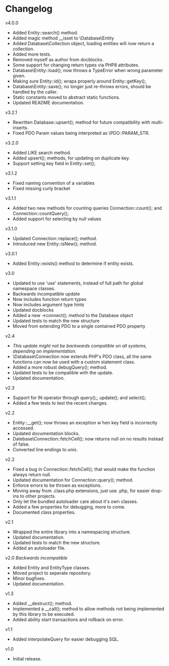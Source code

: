# Changelog #  

v4.0.0
- Added Entity::search() method.  
- Added magic method __isset to \Database\Entity
- Added Database\Collection object, loading entities will now return a collection.  
- Added more tests.  
- Removed myself as author from docblocks.  
- Some support for changing return types via PHP8 attributes.  
- Database\Entity::load(); now throws a TypeError when wrong parameter given.  
- Making sure Entity::id(); wraps properly around Entity::getKey();  
- Database\Entity::save(); no longer just re-throws errors, should be handled by the caller.  
- Static constants moved to abstract static functions.  
- Updated README documentation.  

v3.2.1
- Rewritten Database::upsert(); method for future compatibility with multi-inserts.  
- Fixed PDO Param values being interpreted as \PDO::PARAM_STR.  

v3.2.0
- Added LIKE search method.  
- Added upsert(); methods, for updating on duplicate key.  
- Support setting key field in Entity::set();  

v3.1.2
- Fixed naming convention of a variables  
- Fixed missing curly bracket  

v3.1.1  
- Added two new methods for counting queries Connection::count(); and Connection::countQuery();
- Added support for selecting by null values

v3.1.0  
- Updated Connection::replace(); method.  
- Introduced new Entity::isNew(); method.  

v3.0.1  
- Added Entity::exists() method to determine if entity exists.  

v3.0  
- Updated to use 'use' statements, instead of full path for global namespace classes.
- Backwards incompatible update
- Now includes function return types
- Now includes argument type hints
- Updated docblocks
- Added a new ->connect(); method to the Database object
- Updated tests to match the new structure
- Moved from extending PDO to a single contained PDO property

v2.4  
- *This update might not be backwards compatible on all systems, depending on implementation.*  
- \Database\Connection now extends PHP's PDO class, all the same functions can now be used with a custom statement class.
- Added a more robust debugQuery(); method.  
- Updated tests to be compatible with the update.  
- Updated documentation.  

v2.3  
- Support for IN operator through query();, update(); and select();  
- Added a few tests to test the recent changes.  

v2.2  
- Entity::__get(); now throws an exception w´hen key field is incorrectly accessed.  
- Updated documentation blocks.  
- Datebase\Connection::fetchCell(); now returns null on no results instead of false.  
- Converted line endings to unix.  

v2.2  
- Fixed a bug in Connection::fetchCell(); that would make the function always return null.  
- Updated documentation for Connection::query(); method.  
- Enforce errors to be thrown as exceptions.  
- Moving away from .class.php extensions, just use .php, for easier drop-ins to other projects.  
- Only let the bundled autoloader care about it's own classes.  
- Added a few properties for debugging, more to come.
- Documented class properties.

v2.1  
- Wrapped the entire library into a namespacing structure.  
- Updated documentation.  
- Updated tests to match the new structure.  
- Added an autoloader file.  

v2.0 *Backwards incompatible*
- Added Entity and EntityType classes.  
- Moved project to seperate repository.  
- Minor bugfixes.  
- Updated documentation.  

v1.3  
- Added __destruct(); method.  
- Implemented a __call(); method to allow methods not being implemented by this library to be executed.  
- Added ability start transactions and rollback on error.  

v1.1  
- Added interpolateQuery for easier debugging SQL.  

v1.0  
- Initial release.  
